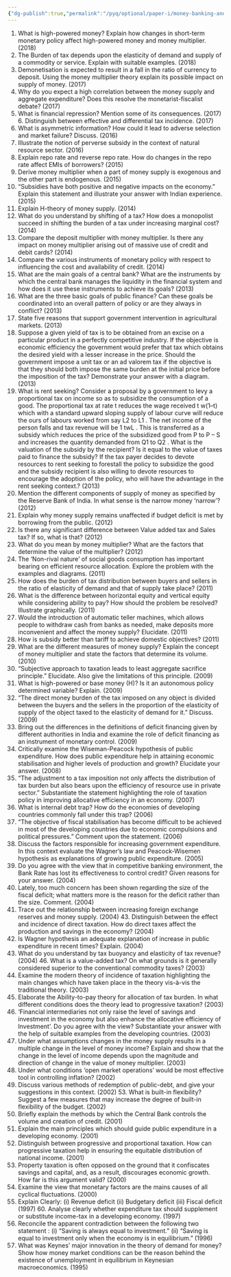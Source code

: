 ```yaml
---
{"dg-publish":true,"permalink":"/pyq/optional/paper-i/money-banking-and-finance-tpyq/"}
---
```



1. What is high-powered money? Explain how changes in short-term monetary policy affect high-powered money and money multiplier. (2018) 
2. The Burden of tax depends upon the elasticity of demand and supply of a commodity or service. Explain with suitable examples. (2018) 
3. Demonetisation is expected to result in a fall in the ratio of currency to deposit. Using the money multiplier theory explain its possible impact on supply of money. (2017) 
4. Why do you expect a high correlation between the money supply and aggregate expenditure? Does this resolve the monetarist-fiscalist debate? (2017) 
5. What is financial repression? Mention some of its consequences. (2017) 6. Distinguish between effective and differential tax incidence. (2017) 
6. What is asymmetric information? How could it lead to adverse selection and market failure? Discuss. (2016)
7. Illustrate the notion of perverse subsidy in the context of natural resource sector. (2016) 
8. Explain repo rate and reverse repo rate. How do changes in the repo rate affect EMIs of borrowers? (2015) 
9. Derive money multiplier when a part of money supply is exogenous and the other part is endogenous. (2015) 
10. “Subsidies have both positive and negative impacts on the economy.” Explain this statement and illustrate your answer with Indian experience. (2015) 
11. Explain H-theory of money supply. (2014) 
12. What do you understand by shifting of a tax? How does a monopolist succeed in shifting the burden of a tax under increasing marginal cost? (2014) 
13. Compare the deposit multiplier with money multiplier. Is there any impact on money multiplier arising out of massive use of credit and debit cards? (2014) 
14. Compare the various instruments of monetary policy with respect to influencing the cost and availability of credit. (2014) 
15. What are the main goals of a central bank? What are the instruments by which the central bank manages the liquidity in the financial system and how does it use these instruments to achieve its goals? (2013) 
16. What are the three basic goals of public finance? Can these goals be coordinated into an overall pattern of policy or are they always in conflict? (2013) 
17. State five reasons that support government intervention in agricultural markets. (2013) 
18. Suppose a given yield of tax is to be obtained from an excise on a particular product in a perfectly competitive industry. If the objective is economic efficiency the government would prefer that tax which obtains the desired yield with a lesser increase in the price. Should the government impose a unit tax or an ad valorem tax if the objective is that they should both impose the same burden at the initial price before the imposition of the tax? Demonstrate your answer with a diagram. (2013) 
19. What is rent seeking? Consider a proposal by a government to levy a proportional tax on income so as to subsidize the consumption of a good. The proportional tax at rate t reduces the wage received t w(1–t) which with a standard upward sloping supply of labour curve will reduce the ours of labours worked from say L2 to L1 . The net income of the person falls and tax revenue will be 1 twL . This is transferred as a subsidy which reduces the price of the subsidized good from P to P – S and increases the quantity demanded from Q1 to Q2 . What is the valuation of the subsidy by the recipient? Is it equal to the value of taxes paid to finance the subsidy? If the tax payer decides to devote resources to rent seeking to forestall the policy to subsidize the good and the subsidy recipient is also willing to devote resources to encourage the adoption of the policy, who will have the advantage in the rent seeking context.? (2013) 
20. Mention the different components of supply of money as specified by the Reserve Bank of India. In what sense is the narrow money ‘narrow’? (2012) 
21. Explain why money supply remains unaffected if budget deficit is met by borrowing from the public. (2012) 
22. Is there any significant difference between Value added tax and Sales tax? If so, what is that? (2012) 
23. What do you mean by money multiplier? What are the factors that determine the value of the multiplier? (2012) 
24. The ‘Non-rival nature’ of social goods consumption has important bearing on efficient resource allocation. Explore the problem with the examples and diagrams. (2011) 
25. How does the burden of tax distribution between buyers and sellers in the ratio of elasticity of demand and that of supply take place? (2011) 
26. What is the difference between horizontal equity and vertical equity while considering ability to pay? How should the problem be resolved? Illustrate graphically. (2011) 
27. Would the introduction of automatic teller machines, which allows people to withdraw cash from banks as needed, make deposits more inconvenient and affect the money supply? Elucidate. (2011) 
28. How is subsidy better than tariff to achieve domestic objectives? (2011) 
29. What are the different measures of money supply? Explain the concept of money multiplier and state the factors that determine its volume. (2010) 
30. “Subjective approach to taxation leads to least aggregate sacrifice principle.” Elucidate. Also give the limitations of this principle. (2009) 
31. What is high-powered or base money (H)? Is it an autonomous policy determined variable? Explain. (2009) 
32. “The direct money burden of the tax imposed on any object is divided between the buyers and the sellers in the proportion of the elasticity of supply of the object taxed to the elasticity of demand for it.” Discuss. (2009) 
33. Bring out the differences in the definitions of deficit financing given by different authorities in India and examine the role of deficit financing as an instrument of monetary control. (2009) 
34. Critically examine the Wiseman-Peacock hypothesis of public expenditure. How does public expenditure help in attaining economic stabilisation and higher levels of production and growth? Elucidate your answer. (2008) 
35. “The adjustment to a tax imposition not only affects the distribution of tax burden but also bears upon the efficiency of resource use in private sector.” Substantiate the statement highlighting the role of taxation policy in improving allocative efficiency in an economy. (2007) 
36. What is internal debt trap? How do the economies of developing countries commonly fall under this trap? (2006) 
37. “The objective of fiscal stabilisation has become difficult to be achieved in most of the developing countries due to economic compulsions and political pressures.” Comment upon the statement. (2006) 
38. Discuss the factors responsible for increasing government expenditure. In this context evaluate the Wagner’s law and Peacock-Wisemen hypothesis as explanations of growing public expenditure. (2005) 
39. Do you agree with the view that in competitive banking environment, the Bank Rate has lost its effectiveness to control credit? Given reasons for your answer. (2004) 
40. Lately, too much concern has been shown regarding the size of the fiscal deficit; what matters more is the reason for the deficit rather than the size. Comment. (2004) 
41. Trace out the relationship between increasing foreign exchange reserves and money supply. (2004) 43. Distinguish between the effect and incidence of direct taxation. How do direct taxes affect the production and savings in the economy? (2004) 
42. Is Wagner hypothesis an adequate explanation of increase in public expenditure in recent times? Explain. (2004) 
43. What do you understand by tax buoyancy and elasticity of tax revenue? (2004) 46. What is a value-added tax? On what grounds is it generally considered superior to the conventional commodity taxes? (2003) 
44. Examine the modern theory of incidence of taxation highlighting the main changes which have taken place in the theory vis-à-vis the traditional theory. (2003) 
45. Elaborate the Ability-to-pay theory for allocation of tax burden. In what different conditions does the theory lead to progressive taxation? (2003) 
46. ‘Financial intermediaries not only raise the level of savings and investment in the economy but also enhance the allocative efficiency of Investment’. Do you agree with the view? Substantiate your answer with the help of suitable examples from the developing countries. (2003) 
47. Under what assumptions changes in the money supply results in a multiple change in the level of money income? Explain and show that the change in the level of income depends upon the magnitude and direction of change in the value of money multiplier. (2003) 
48. Under what conditions ‘open market operations’ would be most effective tool in controlling inflation? (2002)
49. Discuss various methods of redemption of public-debt, and give your suggestions in this context. (2002) 53. What is built-in flexibility? Suggest a few measures that may increase the degree of built-in flexibility of the budget. (2002) 
50. Briefly explain the methods by which the Central Bank controls the volume and creation of credit. (2001) 
51. Explain the main principles which should guide public expenditure in a developing economy. (2001) 
52. Distinguish between progressive and proportional taxation. How can progressive taxation help in ensuring the equitable distribution of national income. (2001) 
53. Property taxation is often opposed on the ground that it confiscates savings and capital, and, as a result, discourages economic growth. How far is this argument valid? (2000)
54. Examine the view that monetary factors are the mains causes of all cyclical fluctuations. (2000) 
55. Explain Clearly: (i) Revenue deficit (ii) Budgetary deficit (iii) Fiscal deficit (1997) 60. Analyse clearly whether expenditure tax should supplement or substitute income-tax in a developing economy. (1997) 
56. Reconcile the apparent contradiction between the following two statement : (i) “Saving is always equal to investment.” (ii) “Saving is equal to investment only when the economy is in equilibrium.” (1996) 
57. What was Keynes’ major innovation in the theory of demand for money? Show how money market conditions can be the reason behind the existence of unemployment in equilibrium in Keynesian macroeconomics. (1995) 